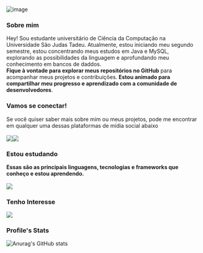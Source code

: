 ![image](https://github.com/KoutoDev/KoutoDev/blob/main/bannerGithub.png?raw=true)
### Sobre mim
Hey! Sou estudante universitário de Ciência da Computação na Universidade São Judas Tadeu. Atualmente, estou iniciando meu segundo semestre, estou concentrando meus estudos em Java e MySQL, explorando as possibilidades da linguagem e aprofundando meu conhecimento em bancos de daddos. <br/> **Fique à vontade para explorar meus repositórios no GitHub** para acompanhar meus projetos e contribuições. **Estou animado para compartilhar meu progresso e aprendizado com a comunidade de desenvolvedores**.
### Vamos se conectar!
Se você quiser saber mais sobre mim ou meus projetos, pode me encontrar em qualquer uma dessas plataformas de mídia social abaixo <br/> <br/>
<a href = "mailto:koutodev@gmail.com"><img src="https://img.shields.io/badge/-Gmail-%23333?style=for-the-badge&logo=gmail&logoColor=white" target="_blank"></a><a href="https://www.linkedin.com/in/felipecoutodev/" target="_blank"><img src="https://img.shields.io/badge/-LinkedIn-%230077B5?style=for-the-badge&logo=linkedin&logoColor=white" target="_blank"></a>
### Estou estudando
**Essas são as principais linguagens, tecnologias e frameworks que conheço e estou aprendendo.** <br/> <br/>
<a href="#"><img src="https://skillicons.dev/icons?i=java,git,mysql" /></a>
### Tenho Interesse
<a href="#"><img src="https://skillicons.dev/icons?i=python,typescript,react,scss,javascript" /></a>
### Profile's Stats
![Anurag's GitHub stats](https://github-readme-stats.vercel.app/api?username=FKouto&show_icons=true&theme=dark)
